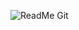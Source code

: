 ![ReadMe Git](https://github.com/ayandajr/ayandaJR/assets/120137811/e9d5ae18-b366-447a-b353-8bb53ec08802)
